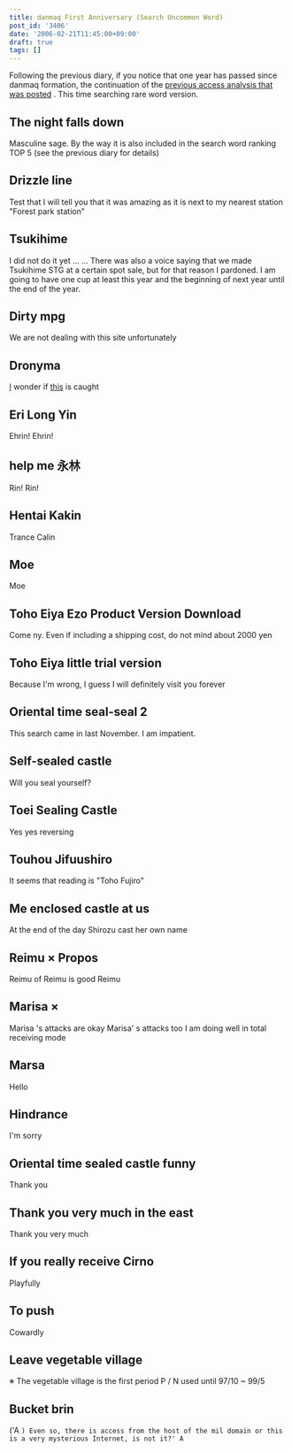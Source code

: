 ```yaml
---
title: danmaq First Anniversary (Search Uncommon Word)
post_id: '3406'
date: '2006-02-21T11:45:00+09:00'
draft: true
tags: []
---
```


Following the previous diary, if you notice that one year has passed since danmaq formation, the continuation of the [previous access analysis that was posted](/3405) . This time searching rare word version.

## The night falls down

Masculine sage. By the way it is also included in the search word ranking TOP 5 (see the previous diary for details)

## Drizzle line

Test that I will tell you that it was amazing as it is next to my nearest station "Forest park station"

## Tsukihime

I did not do it yet ... ... There was also a voice saying that we made Tsukihime STG at a certain spot sale, but for that reason I pardoned. I am going to have one cup at least this year and the beginning of next year until the end of the year.

## Dirty mpg

We are not dealing with this site unfortunately

## Dronyma

[I](/tag/doron) wonder if [this](/tag/doron) is caught

## Eri Long Yin

Ehrin! Ehrin!

## help me 永林

Rin! Rin!

## Hentai Kakin

Trance Calin

## Moe

Moe

## Toho Eiya Ezo Product Version Download

Come ny. Even if including a shipping cost, do not mind about 2000 yen

## Toho Eiya little trial version

Because I'm wrong, I guess I will definitely visit you forever

## Oriental time seal-seal 2

This search came in last November. I am impatient.

## Self-sealed castle

Will you seal yourself?

## Toei Sealing Castle

Yes yes reversing

## Touhou Jifuushiro

It seems that reading is "Toho Fujiro"

## Me enclosed castle at us

At the end of the day Shirozu cast her own name

## Reimu × Propos

Reimu of Reimu is good Reimu

## Marisa ×

Marisa 's attacks are okay Marisa' s attacks too I am doing well in total receiving mode

## Marsa

Hello

## Hindrance

I'm sorry

## Oriental time sealed castle funny

Thank you

## Thank you very much in the east

Thank you very much

## If you really receive Cirno

Playfully

## To push

Cowardly

## Leave vegetable village

※ The vegetable village is the first period P / N used until 97/10 ~ 99/5

## Bucket brin

('A `) Even so, there is access from the host of the mil domain or this is a very mysterious Internet, is not it?' A`
